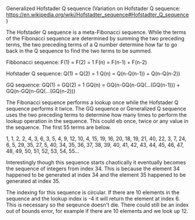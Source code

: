 Generalized Hofstader Q sequence (Variation on Hofstader Q sequence: https://en.wikipedia.org/wiki/Hofstadter_sequence#Hofstadter_Q_sequence )

The Hofstader Q sequence is a meta-Fibonacci sequence. While the terms of the Fibonacci sequence are determined by summing the two preceding terms, the two preceding terms of a Q number determine how far to go back in the Q sequence to find the two terms to be summed.

Fibbonacci sequence:
F(1) = F(2) = 1
F(n) = F(n-1) + F(n-2)

Hofstader Q sequence:
Q(1) = Q(2) = 1
Q(n) = Q(n-Q(n-1)) + Q(n-Q(n-2))

GQ sequence:
GQ(1) = GQ(2) = 1
GQ(n) = GQ(n-GQ(n-GQ(...(GQ(n-1))) + GQ(n-GQ(n-GQ(...(GQ(n-2)))

The Fibonacci sequence performs a lookup once while the Hofstader Q sequence performs it twice. The GQ sequence or Generalized Q sequence uses the two preceding terms to determine how many times to perform the lookup operation in the sequence. This could eb once, twice or any value in the sequence. The first 55 terms are below.

1, 1, 2, 2, 4, 3, 6, 3, 5, 4, 9, 12, 10, 4, 15, 19, 16, 20, 18, 19, 21, 40, 22, 3, 7, 24, 6, 5, 29, 35, 27, 5, 40, 34, 35, 36, 37, 38, 39, 40, 41, 42, 43, 44, 45, 46, 47, 48, 49, 50, 51, 52, 53, 54, 55...

Interestingly though this sequence starts chaotically it eventually becomes the sequence of integers from index 34. This is because the element 34 happened to be generated at index 34 and the element 35 happened to be generated at index 35.

The indexing for this sequence is circular. If there are 10 elements in the sequence and the lookup index is -4 it will return the element at index 6. This is necessary so the seqeunce doesn't die. There could still be an index out of bounds error, for example if there are 10 elements and we look up 12.